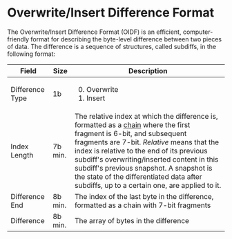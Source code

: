 # Overwrite/Insert Difference Format

The Overwrite/Insert Difference Format (OIDF) is an efficient, computer-friendly format for describing the byte-level difference between two pieces of data. The difference is a sequence of structures, called subdiffs, in the following format:

Field          |Size   |Description
---------------|-------|-----------
Difference Type|1b     |<ol start="0"><li>Overwrite<li>Insert
Index Length   |7b min.|The relative index at which the difference is, formatted as a [chain](https://github.com/ghoomy/universe/blob/main/computer%20science/chain.md) where the first fragment is 6-bit, and subsequent fragments are 7-bit. *Relative* means that the index is relative to the end of its previous subdiff's overwriting/inserted content in this subdiff's previous snapshot. A snapshot is the state of the differentiated data after subdiffs, up to a certain one, are applied to it.
Difference End |8b min.|The index of the last byte in the difference, formatted as a chain with 7-bit fragments
Difference     |8b min.|The array of bytes in the difference
